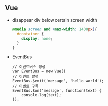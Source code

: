 ## Vue 

- disappear div below certain screen width
  ```css
  @media screen and (max-width: 1400px){
    #container {
      display: none;
    }
  }
  ```

- EventBus
  ```vue
  // 이벤트버스 생성
  var EventBus = new Vue()
  // 이벤트 발행
  EventBus.$emit('message', 'hello world');
  // 이벤트 구독
  EventBus.$on('message', function(text) {
      console.log(text);
  });
  ```
